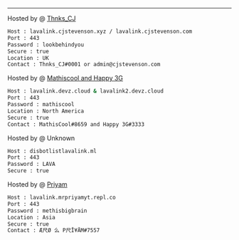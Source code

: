 ---
Hosted by @ [Thnks_CJ](https://github.com/ThnksCJ)
```bash
Host : lavalink.cjstevenson.xyz / lavalink.cjstevenson.com
Port : 443
Password : lookbehindyou
Secure : true
Location : UK
Contact : Thnks_CJ#0001 or admin@cjstevenson.com
```

Hosted by @ [Mathiscool and Happy 3G](https://discord.io/botsuniversity)
```bash
Host : lavalink.devz.cloud & lavalink2.devz.cloud
Port : 443
Password : mathiscool
Location : North America
Secure : true
Contact : MathisCool#8659 and Happy 3G#3333
```
Hosted by @ Unknown
```bash
Host : disbotlistlavalink.ml
Port : 443
Password : LAVA
Secure : true
```
Hosted by @ [Priyam](https://expy.bio/mrpriyamyt)
```bash
Host : lavalink.mrpriyamyt.repl.co
Port : 443
Password : methisbigbrain
Location : Asia
Secure : true
Contact : Æ尺Ø 么 P尺Ī¥ĀM#7557
```
